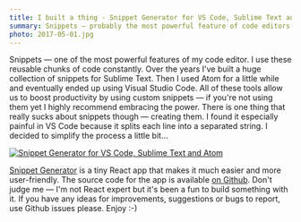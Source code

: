 ```yaml
---
title: I built a thing - Snippet Generator for VS Code, Sublime Text and Atom
summary: Snippets — probably the most powerful feature of code editors. I love using them but I don't like creating them manually. Let me simplify things a little bit.
photo: 2017-05-01.jpg
---
```


Snippets — one of the most powerful features of my code editor. I use these reusable chunks of code constantly. Over the years I've built a huge collection of snippets for Sublime Text. Then I used Atom for a little while and eventually ended up using Visual Studio Code. All of these tools allow us to boost productivity by using custom snippets — if you're not using them yet I highly recommend embracing the power. There is one thing that really sucks about snippets though — creating them. I found it especially painful in VS Code because it splits each line into a separated string. I decided to simplify the process a little bit…

[![Snippet Generator for VS Code, Sublime Text and Atom](/photos/2017-05-01-1.jpg)](https://pawelgrzybek.com/snippet-generator/)

[Snippet Generator](https://pawelgrzybek.com/snippet-generator/) is a tiny React app that makes it much easier and more user-friendly. The source code for the app is available [on Github](https://github.com/pawelgrzybek/snippet-generator). Don't judge me — I'm not React expert but it's been a fun to build something with it. If you have any ideas for improvements, suggestions or bugs to report, use Github issues please. Enjoy :-)
